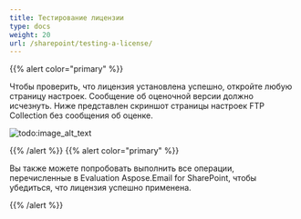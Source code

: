 ```yaml
---
title: Тестирование лицензии
type: docs
weight: 20
url: /sharepoint/testing-a-license/
---
```



{{% alert color="primary" %}} 

Чтобы проверить, что лицензия установлена успешно, откройте любую страницу настроек. Сообщение об оценочной версии должно исчезнуть. Ниже представлен скриншот страницы настроек FTP Collection без сообщения об оценке. 

![todo:image_alt_text](testing-a-license_1.png)

{{% /alert %}} {{% alert color="primary" %}} 

Вы также можете попробовать выполнить все операции, перечисленные в Evaluation Aspose.Email for SharePoint, чтобы убедиться, что лицензия успешно применена.

{{% /alert %}}